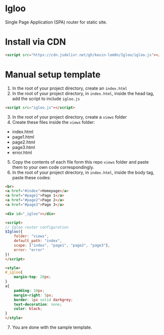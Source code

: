 # Igloo
Single Page Application (SPA) router for static site.

# Install via CDN
```html
<script src="https://cdn.jsdelivr.net/gh/kevin-lem0n/Igloo/igloo.js"></script>
```

# Manual setup template
1. In the root of your project directory, create an <code>index.html</code><br>
2. In the root of your project directory, in <code>index.html</code>, inside the head tag, <br>
add the script to include <code>igloo.js</code>
```html
<script src="igloo.js"></script>
```
3. In the root of your project directory, create a <code>views</code> folder<br>
4. Create these files inside the <code>views</code> folder:
- index.html <br>
- page1.html <br>
- page2.html <br>
- page3.html <br>
- error.html <br>
5. Copy the contents of each file form this repo <code>views</code> folder and paste them to your own code correspondingly.
6. In the root of your project directory, in <code>index.html</code>, inside the body tag, paste these codes:
```html
<br>
<a href="#index">Homepage</a>
<a href="#page1">Page 1</a>
<a href="#page2">Page 2</a>
<a href="#page3">Page 3</a>
    
<div id="_igloo"></div>

<script>
// Igloo router configuration
$Igloo({
    folder: "views",
    default_path: "index",
    scope: ["index", "page1", "page2", "page3"],
    error: "error"
})
</script>

<style>
#_igloo{
    margin-top: 20px;
}
a{
    padding: 10px;
    margin-right: 5px;
    border: 1px solid darkgrey;
    text-decoration: none;
    color: black;
}
</style>
```
7. You are done with the sample template.